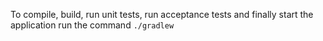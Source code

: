 To compile, build, run unit tests, run acceptance tests and finally start the application run the command ```./gradlew```